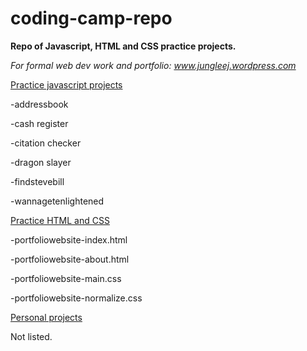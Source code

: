 # coding-camp-repo
<strong> Repo of Javascript, HTML and CSS practice projects. </strong>

<i>For formal web dev work and portfolio: www.jungleej.wordpress.com </i>

<p><ins>Practice javascript projects</ins></p>
<p>-addressbook</p>
<p>-cash register</p>
<p>-citation checker</p>
<p>-dragon slayer</p>
<p>-findstevebill</p>
<p>-wannagetenlightened</p>

<p><ins>Practice HTML and CSS</ins></p>
<p>-portfoliowebsite-index.html</p>
<p>-portfoliowebsite-about.html</p>
<p>-portfoliowebsite-main.css</p>
<p>-portfoliowebsite-normalize.css</p>

<p><ins>Personal projects</ins></p> 
<p>Not listed.</p>
